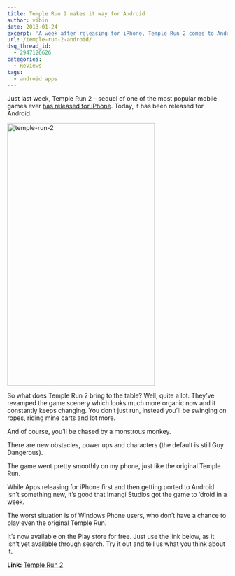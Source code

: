 ```yaml
---
title: Temple Run 2 makes it way for Android
author: vibin
date: 2013-01-24
excerpt: 'A week after releasing for iPhone, Temple Run 2 comes to Android devices with smooth graphics, sceneries and a bigger monkey! '
url: /temple-run-2-android/
dsq_thread_id:
  - 2947126626
categories:
  - Reviews
tags:
  - android apps
---
```

Just last week, Temple Run 2 &#8211; sequel of one of the most popular mobile games ever <a href="https://itunes.apple.com/us/app/temple-run-2/id572395608?mt=8" onclick="_gaq.push(['_trackEvent', 'outbound-article', 'https://itunes.apple.com/us/app/temple-run-2/id572395608?mt=8', 'has released for iPhone']);" >has released for iPhone</a>. Today, it has been released for Android.

[<img class="aligncenter size-medium wp-image-70897" alt="temple-run-2" src="http://cdn.devilsworkshop.org/files/2013/01/Screenshot_2013-01-24-17-50-04-337x600.png" width="337" height="600" />][1]

So what does Temple Run 2 bring to the table? Well, quite a lot. They&#8217;ve revamped the game scenery which looks much more organic now and it constantly keeps changing. You don&#8217;t just run, instead you&#8217;ll be swinging on ropes, riding mine carts and lot more.

And of course, you&#8217;ll be chased by a monstrous monkey.

There are new obstacles, power ups and characters (the default is still Guy Dangerous).

The game went pretty smoothly on my phone, just like the original Temple Run.

While Apps releasing for iPhone first and then getting ported to Android isn&#8217;t something new, it&#8217;s good that Imangi Studios got the game to &#8216;droid in a week.

The worst situation is of Windows Phone users, who don&#8217;t have a chance to play even the original Temple Run.

It&#8217;s now available on the Play store for free. Just use the link below, as it isn&#8217;t yet available through search. Try it out and tell us what you think about it.

**Link:** <a href="https://play.google.com/store/apps/details?id=com.imangi.templerun2" onclick="_gaq.push(['_trackEvent', 'outbound-article', 'https://play.google.com/store/apps/details?id=com.imangi.templerun2', 'Temple Run 2']);" >Temple Run 2</a>

 [1]: http://cdn.devilsworkshop.org/files/2013/01/Screenshot_2013-01-24-17-50-04.png
